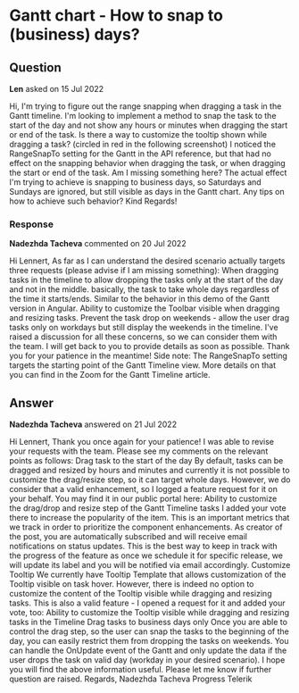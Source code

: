 # Gantt chart - How to snap to (business) days?

## Question

**Len** asked on 15 Jul 2022

Hi, I'm trying to figure out the range snapping when dragging a task in the Gantt timeline. I'm looking to implement a method to snap the task to the start of the day and not show any hours or minutes when dragging the start or end of the task. Is there a way to customize the tooltip shown while dragging a task? (circled in red in the following screenshot) I noticed the RangeSnapTo setting for the Gantt in the API reference, but that had no effect on the snapping behavior when dragging the task, or when dragging the start or end of the task. Am I missing something here? The actual effect I'm trying to achieve is snapping to business days, so Saturdays and Sundays are ignored, but still visible as days in the Gantt chart. Any tips on how to achieve such behavior? Kind Regards!

### Response

**Nadezhda Tacheva** commented on 20 Jul 2022

Hi Lennert, As far as I can understand the desired scenario actually targets three requests (please advise if I am missing something): When dragging tasks in the timeline to allow dropping the tasks only at the start of the day and not in the middle. basically, the task to take whole days regardless of the time it starts/ends. Similar to the behavior in this demo of the Gantt version in Angular. Ability to customize the Toolbar visible when dragging and resizing tasks. Prevent the task drop on weekends - allow the user drag tasks only on workdays but still display the weekends in the timeline. I've raised a discussion for all these concerns, so we can consider them with the team. I will get back to you to provide details as soon as possible. Thank you for your patience in the meantime! Side note: The RangeSnapTo setting targets the starting point of the Gantt Timeline view. More details on that you can find in the Zoom for the Gantt Timeline article.

## Answer

**Nadezhda Tacheva** answered on 21 Jul 2022

Hi Lennert, Thank you once again for your patience! I was able to revise your requests with the team. Please see my comments on the relevant points as follows: Drag task to the start of the day By default, tasks can be dragged and resized by hours and minutes and currently it is not possible to customize the drag/resize step, so it can target whole days. However, we do consider that a valid enhancement, so I logged a feature request for it on your behalf. You may find it in our public portal here: Ability to customize the drag/drop and resize step of the Gantt Timeline tasks I added your vote there to increase the popularity of the item. This is an important metrics that we track in order to prioritize the component enhancements. As creator of the post, you are automatically subscribed and will receive email notifications on status updates. This is the best way to keep in track with the progress of the feature as once we schedule it for specific release, we will update its label and you will be notified via email accordingly. Customize Tooltip We currently have Tooltip Template that allows customization of the Tooltip visible on task hover. However, there is indeed no option to customize the content of the Tooltip visible while dragging and resizing tasks. This is also a valid feature - I opened a request for it and added your vote, too: Ability to customize the Tooltip visible while dragging and resizing tasks in the Timeline Drag tasks to business days only Once you are able to control the drag step, so the user can snap the tasks to the beginning of the day, you can easily restrict them from dropping the tasks on weekends. You can handle the OnUpdate event of the Gantt and only update the data if the user drops the task on valid day (workday in your desired scenario). I hope you will find the above information useful. Please let me know if further question are raised. Regards, Nadezhda Tacheva Progress Telerik
